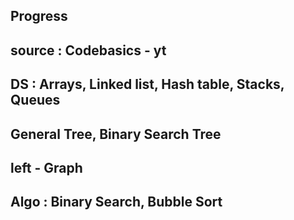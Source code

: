 ## Progress


## source : Codebasics - yt

## DS : Arrays, Linked list, Hash table, Stacks, Queues
## General Tree, Binary Search Tree 
## left - Graph


## Algo : Binary Search, Bubble Sort